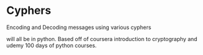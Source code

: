 # Cyphers
Encoding and Decoding messages using various cyphers

will all be in python. Based off of coursera introduction to cryptography and udemy 100 days of python courses.
